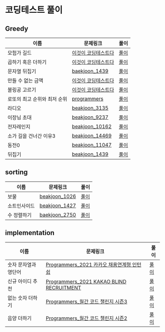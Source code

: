 # 코딩테스트 풀이
## Greedy
이름|문제링크|풀이
---|---|---|
모험가 길드|[이것이 코딩테스트다](https://gimsong83.notion.site/d0f79d36c5cd4d458af0506c4d9f7483)|[풀이](https://github.com/Gimsongsam/Practice-Coding-Test/blob/master/DFS_BFS/baekjoon_%EB%8B%A8%EC%A7%80%EB%B2%88%ED%98%B8%EB%B6%99%EC%9D%B4%EA%B8%B0_2667.py)
곱하기 혹은 더하기|[이것이 코딩테스트다](https://gimsong83.notion.site/a4170b2a78c646008ad9015ccaee476e)|[풀이](https://github.com/Gimsongsam/Practice-Coding-Test/blob/fe37409b4d2ab6d5891818a8a95507de7c5d7b1c/greedy/11-2_%EA%B3%B1%ED%95%98%EA%B8%B0%20%ED%98%B9%EC%9D%80%20%EB%8D%94%ED%95%98%EA%B8%B0.py)
문자열 뒤집기|[baekjoon_1439](https://www.acmicpc.net/problem/1439)|[풀이](https://github.com/Gimsongsam/Practice-Coding-Test/blob/master/greedy/11-3_%EB%AC%B8%EC%9E%90%EC%97%B4%20%EB%92%A4%EC%A7%91%EA%B8%B0.py)
만들 수 없는 금액|[이것이 코딩테스트다](https://gimsong83.notion.site/2f851f388bdf4303ae0ce9b3c4408006)|[풀이](https://github.com/Gimsongsam/Practice-Coding-Test/blob/master/greedy/11-4_%EB%A7%8C%EB%93%A4%20%EC%88%98%20%EC%97%86%EB%8A%94%20%EA%B8%88%EC%95%A1.py)
볼링공 고르기|[이것이 코딩테스트다](https://gimsong83.notion.site/f6e06ed71ef34f7fb4873e6ab3204e26)|[풀이](https://github.com/Gimsongsam/Practice-Coding-Test/blob/master/greedy/11-5_%EB%B3%BC%EB%A7%81%EA%B3%B5%20%EA%B3%A0%EB%A5%B4%EA%B8%B0.py)
로또의 최고 순위와 최저 순위|[programmers](https://programmers.co.kr/learn/courses/30/lessons/77484)|[풀이](https://github.com/Gimsongsam/Practice-Coding-Test/blob/master/greedy/%EB%A1%9C%EB%98%90%EC%9D%98%20%EC%B5%9C%EA%B3%A0%20%EC%88%9C%EC%9C%84%EC%99%80%20%EC%B5%9C%EC%A0%80%20%EC%88%9C%EC%9C%84.py)
라디오|[beakjoon_3135](https://www.acmicpc.net/problem/3135)|[풀이](https://github.com/Gimsongsam/Practice-Coding-Test/blob/master/greedy/baekjoon_3135.py)
이장님 초대|[beakjoon_9237](https://www.acmicpc.net/problem/9237)|[풀이](https://github.com/Gimsongsam/Practice-Coding-Test/blob/master/greedy/baekjoon_9237.py)
전자레인지|[beakjoon_10162](https://www.acmicpc.net/problem/10162)|[풀이](https://github.com/Gimsongsam/Practice-Coding-Test/blob/master/greedy/baekjoon_10162.py)
소가 길을 건너간 이유3|[beakjoon_14469](https://www.acmicpc.net/problem/14469)|[풀이](https://github.com/Gimsongsam/Practice-Coding-Test/blob/master/greedy/baekjoon_14469.py)
동전0|[beakjoon_11047](https://www.acmicpc.net/problem/11047)|[풀이](https://github.com/Gimsongsam/Practice-Coding-Test/blob/master/greedy/baekjoon_%EB%8F%99%EC%A0%84_11047.py)
뒤집기|[beakjoon_1439](https://www.acmicpc.net/problem/1439)|[풀이](https://github.com/Gimsongsam/Practice-Coding-Test/blob/master/greedy/beakjoon_1439.py)
## sorting
이름|문제링크|풀이
---|---|---|
보물|[beakjoon_1026](https://www.acmicpc.net/problem/1026)|[풀이](https://github.com/Gimsongsam/Practice-Coding-Test/blob/master/sorting/baekjoon_1026.py)
소트인사이드|[beakjoon_1427](https://www.acmicpc.net/problem/1427)|[풀이](https://github.com/Gimsongsam/Practice-Coding-Test/blob/master/sorting/baekjoon_1427.py)
수 정렬하기|[baekjoon_2750](https://www.acmicpc.net/problem/2750)|[풀이](https://github.com/Gimsongsam/Practice-Coding-Test/blob/master/sorting/baekjoon_2750.py)
## implementation
이름|문제링크|풀이
---|---|---|
숫자 문자열과 영단어|[Programmers_2021 카카오 채용연계형 인턴쉽](https://programmers.co.kr/learn/courses/30/lessons/81301)|[풀이](https://github.com/Gimsongsam/Practice-Coding-Test/blob/master/implementation/programmers_%EC%88%AB%EC%9E%90%20%EB%AC%B8%EC%9E%90%EC%97%B4%EA%B3%BC%20%EC%98%81%EB%8B%A8%EC%96%B4.py)
신규 아이디 추천|[Programmers_2021 KAKAO BLIND RECRUITMENT](https://programmers.co.kr/learn/courses/30/lessons/72410)|[풀이](https://github.com/Gimsongsam/Practice-Coding-Test/blob/master/implementation/programmers_%EC%8B%A0%EA%B7%9C%20%EC%95%84%EC%9D%B4%EB%94%94%20%EC%B6%94%EC%B2%9C.py)
없는 숫자 더하기|[Programmers_월간 코드 챌린지 시즌3](https://programmers.co.kr/learn/courses/30/lessons/86051)|[풀이](https://github.com/Gimsongsam/Practice-Coding-Test/blob/master/implementation/programmers_%EC%97%86%EB%8A%94%20%EC%88%AB%EC%9E%90%20%EB%8D%94%ED%95%98%EA%B8%B0.Py)
음양 더하기|[Programmers_월간 코드 챌린지 시즌2](https://programmers.co.kr/learn/courses/30/lessons/76501)|[풀이](https://github.com/Gimsongsam/Practice-Coding-Test/blob/master/implementation/programmers_%EC%9D%8C%EC%96%91%20%EB%8D%94%ED%95%98%EA%B8%B0.py)